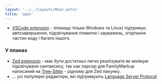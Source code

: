 ```yaml
---
layout: '../../layouts/Main.astro'
title: 'apps'
---
```


* [VSCode extension](/familymarkup-1.7.0.vsix) - (покищо тільки Windows та Linux) підтримує: автозавершення, підсвічування помилок і зауважень, згортання частин коду і багато іншого.

### У планах

* [Zed extension](https://zed.dev/extensions) - має бути достатньо легко реалізувати як мінімум підсвічуваня синтаксису, так как парсер для FamilyMarkup написаний на [Tree-Sitter](https://tree-sitter.github.io/tree-sitter/) - рідному для Zed пакунку.
* ... усі популярні редактори, які підтримують [Language Server Protocol](https://microsoft.github.io/language-server-protocol/)